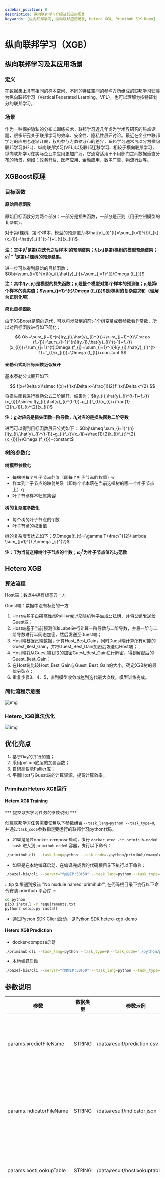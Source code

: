```yaml
---
sidebar_position: 0
description: 纵向联邦学习介绍及其应用场景 
keywords: [纵向联邦学习, 纵向联邦应用场景, Hetero XGB, Primihub SDK Demo]
---
```

# 纵向联邦学习（XGB）

## 纵向联邦学习及其应用场景

### 定义

在数据集上具有相同的样本空间、不同的特征空间的参与方所组成的联邦学习归类为纵向联邦学习（Vertical Federated Learning，VFL），也可以理解为按特征划分的联邦学习。

### 场景

作为一种保护隐私的分布式训练技术，联邦学习近几年成为学术界研究的热点话题，很多研究关于联邦学习的效率、安全性、隐私性展开讨论。最近在企业中联邦学习的应用也逐渐开展，按照参与方数据分布的差异，联邦学习通常可以分为横向联邦学习(HFL)、纵向联邦学习(VFL)以及联邦迁移学习。相较于横向联邦学习，纵向联邦学习在实际企业中应用更加广泛，它通常适用于不用部门之间数据垂直分布的场景，例如：政务开放、医疗应用、金融应用、数字广告、物流行业等。

## XGBoost原理

### 目标函数

#### 原始目标函数

原始目标函数分为两个部分：一部分是损失函数，一部分是正则（用于控制模型的复杂度）。

对于第t棵树，第i个样本，模型的预测值为:$\hat{y}_{i}^{t}=\sum_{k=1}^{t}f_{k}(x_{i})=\hat{y}_{i}^{t-1}+f_{t}(x_{i})$。

**注：其中$\hat{y}_{i}^{t}$是第t次迭代之后样本i的预测结果；$f_{t}(x_{i})$是第t棵树的模型预测结果；$\hat{y}_{i}^{t-1}$是第t-1棵树的预测结果。**

进一步可以得到原始的目标函数：$Obj=\sum_{i=1}^{n}l(y_{i},\hat{y}_{i})+\sum_{j=1}^{t}\Omega (f_{j})$

**注：其中$`l(y_{i},\hat{y}_{i})`$是模型的损失函数；$`\hat{y}_{i}`$是整个模型对第i个样本的预测值；$`y_{i}`$是第i个样本的真实值；$`\sum_{j=1}^{t}\Omega (f_{j})`$是t棵树的复杂度求和（理解为正则化项）**

#### 简化目标函数

由于XGBoost是前向迭代，可以将涉及到的前t-1个树变量或者参数看作常数，所以对目标函数进行如下简化：

$$
Obj=\sum_{i=1}^{n}l(y_{i},\hat{y}_{i}^{t})+\sum_{j=1}^{t}\Omega (f_{j})=\sum_{i=1}^{n}l(y_{i},\hat{y}_{i}^{t-1}+f_{t}(x_{i}))+\sum_{j=1}^{t}\Omega (f_{j})=\sum_{i=1}^{n}l(y_{i},\hat{y}_{i}^{t-1}+f_{t}(x_{i}))+\Omega (f_{t})+constant
$$

#### 泰勒公式对目标函数近似展开

基本泰勒公式展开如下:

$$
f(x+\Delta x)\simeq f(x)+f'(x)\Delta x+\frac{1}{2}f''(x)\Delta x^{2}
$$

将损失函数进行泰勒公式二阶展开，结果为：$l(y_{i},\hat{y}_{i}^{t-1}+f_{t}(x_{i}))\simeq l(y_{i},\hat{y}_{i}^{t-1})+g_{i}f_{t}(x_{i})+\frac{1}{2}h_{i}f_{t}^{2}(x_{i})$

**注：$g_{i}$对应的是损失函数一阶导数，$h_{i}$对应的是损失函数二阶导数**

进而可以得到目标函数展开公式如下：
$Obj\simeq \sum_{i=1}^{n}[l(y_{i},\hat{y}_{i}^{t-1})+g_{i}f_{t}(x_{i})+\frac{1}{2}h_{i}f_{t}^{2}(x_{i})]+\Omega (f_{t})+constant$

### 树的参数化

#### 树模型参数化

* 每棵树每个叶子节点的值（即每个叶子节点的权重）w
* 样本到叶子节点的映射关系（即每个样本落在当前这棵树的哪一个叶子节点上）q
* 叶子节点样本归属集合I

#### 树的复杂度参数化

* 每个树的叶子节点的个数
* 叶子节点的权重值

树的复杂度表达式如下：$\Omega(f_{t})=\gamma T+\frac{1}{2}\lambda \sum_{j=1}^{T}\omega _{j}^{2}$

**注：T为当前这棵树叶子节点的个数；$\omega _{j}^{2}$为叶子节点值的$L_{2}$范数**

## Hetero XGB

### 算法流程

Host端：数据中拥有标签的一方

Guest端：数据中没有标签的一方

1. Host端基于自研高性能Paillier库以及随机种子生成公私钥，并将公钥发送给Guest端；
2. Host端基于当前预测值和Label进行计算一阶导数与二阶导数，并将一阶与二阶导数进行半同态加密，然后发送至Guest端；
3. Host端根据己端数据，计算Host_Best_Gain，同时Guest端计算所有可能的Guest_Best_Gain，并将Guest_Best_Gain加密后发送给Host端；
4. Host端将从Guest端获取的加密Guest_Best_Gain进行解密，得到解密后的Guest_Best_Gain；
5. 在Host端比较Host_Best_Gain与Guest_Best_Gain的大小，确定XGB树的最优分裂点；
6. 重复步骤3、4、5，直到模型收敛或达到迭代最大次数，模型训练完成。

### 简化流程示意图

![img](/img/HeteroXGB简化流程示意图.jpg)

### Hetero_XGB算法优化

![img](/img/Hetero_XGB算法优化.jpg)

## 优化亮点

1. 基于Ray的并行加速；
2. 采用python底层的加速函数；
3. 自研高性能Pallier库；
4. 平衡Host与Guest端的计算资源，提高计算效率。

### Primihub Hetero XGB运行

#### Hetero XGB Training

*** 提交联邦学习任务的参数说明 ***

创建联邦学习任务需要使用以下参数组合 `--task_lang=python --task_type=0`, 并通过`task_code`参数指定要运行的联邦学习python代码。

* 如果是通过docker-compose启动，执行 `docker exec -it primihub-node0 bash` 进入到 `primihub-node0` 容器，执行以下命令：

```bash
./primihub-cli --task_lang=python --task_code=./python/primihub/examples/hetero_xgb_grpc.py --params="predictFileName:STRING:0:/data/result/prediction.csv,indicatorFileName:STRING:0:/data/result/indicator.json,hostLookupTable:STRING:0:/data/result/hostlookuptable.csv,guestLookupTable:STRING:0:/data/result/guestlookuptable.csv,modelFileName:STRING:0:/data/result/host/model"
```

* 如果是在本地编译启动，在编译完成后的代码根目录下执行以下命令：

```bash
./bazel-bin/cli --server="你的IP:50050" --task_lang=python --task_type=0 --task_code="./python/primihub/examples/hetero_xgb_grpc.py" --params="predictFileName:STRING:0:/data/result/train_prediction.csv,indicatorFileName:STRING:0:/data/result/train_indicator.json,hostLookupTable:STRING:0:/data/result/hostlookuptable.csv,guestLookupTable:STRING:0:/data/result/guestlookuptable.csv,modelFileName:STRING:0:/data/result/host/model"
```

:::tip
如果遇到报错 "No module named 'primihub'", 在代码根目录下执行以下命令安装 primihub 平台库
:::

```bash
cd python
pip3 install -r requirements.txt 
python3 setup.py install
```

* 通过Python SDK Client启动，见[Python SDK hetero-xgb-demo](/docs/advance-usage/python-sdk/hetero-xgb)

#### Hetero XGB Prediction

* docker-compose启动

```bash
./primihub-cli --task_lang=python --task_type=0 --task_code="./python/primihub/examples/hetero_xgb_infer.py" --params="predictFileName:STRING:0:/data/result/test_prediction.csv,indicatorFileName:STRING:0:/data/result/test_indicator.json,hostLookupTable:STRING:0:/data/result/hostlookuptable.csv,guestLookupTable:STRING:0:/data/result/guestlookuptable.csv,modelFileName:STRING:0:/data/result/host/model"
```

* 本地编译启动

```bash
./bazel-bin/cli --server="你的IP:50050" --task_lang=python --task_type=0 --task_code="./python/primihub/examples/hetero_xgb_infer.py" --params="predictFileName:STRING:0:/data/result/test_prediction.csv,indicatorFileName:STRING:0:/data/result/test_indicator.json,hostLookupTable:STRING:0:/data/result/hostlookuptable.csv,guestLookupTable:STRING:0:/data/result/guestlookuptable.csv,modelFileName:STRING:0:/data/result/host/model"
```

## 参数说明

| 参数| 数据类型 | 参数示例 | 参数说明
| ---- | ---- | ---- | ---- |
| params.predictFileName | STRING | /data/result/prediction.csv | 预测结果文件，仅出现在Host方 |
| params.indicatorFileName | STRING | /data/result/indicator.json | 模型评估指标结果文件，仅出现在Host方 |
| params.hostLookupTable | STRING | /data/result/hostlookuptable.csv | Host方特征分割点结果文件|
| params.guestLookupTable | STRING | /data/result/guestlookuptable.csv | Guest方特征分割点结果文件 |
| params.modelFileName  | STRING | /data/result/host/model  | 树结构保存路径，仅出现在Host方 |

## 快速验证密文纵向XGBoost（基于Paillier）

1. 编译Paillier共享库，`bazel build --config=linux :opt_paillier_c2py_test`
2. 安装所需包 `pip3 install -r requirements.txt` ，（如果上一个应用已执行则忽略）
3. 安装 primihub 平台库， `python setup.py install --user` ，
4. 运行密文纵向XGBoost测试应用，`python python/primihub/tests/test_disxgb_en.py` 。

### 参考文献

SecureBoost: A Lossless Federated Learning Framework：<https://arxiv.org/pdf/1901.08755.pdf>

XGBoost Tutorials：<https://xgboost.readthedocs.io/en/latest/tutorials/index.html>

Federated Machine Learning: Concept and Applications：<https://arxiv.org/pdf/1902.04885.pdf>

